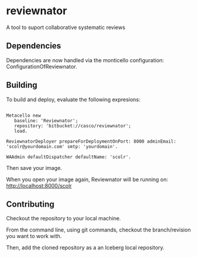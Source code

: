 # reviewnator

A tool to suport collaborative systematic reviews

## Dependencies

Dependencies are now handled via the monticello configuration: ConfigurationOfReviewnator. 

## Building

To build and deploy, evaluate the following expresions:

```Smalltalk

Metacello new
   baseline: 'Reviewnator';
   repository: 'bitbucket://casco/reviewnator';
   load.

ReviewnatorDeployer prepareForDeploymentOnPort: 8000 adminEmail: 'scolr@yourdomain.com' smtp: 'yourdomain'.

WAAdmin defaultDispatcher defaultName: 'scolr'.
```

Then save your image.

When you open your image again, Reviewnator will be running on:
 <http://localhost:8000/scolr>

## Contributing

Checkout the repository to your local machine.

From the command line, using git commands, checkout the branch/revision you want to work with.

Then, add the cloned repository as a an Iceberg local repository.
